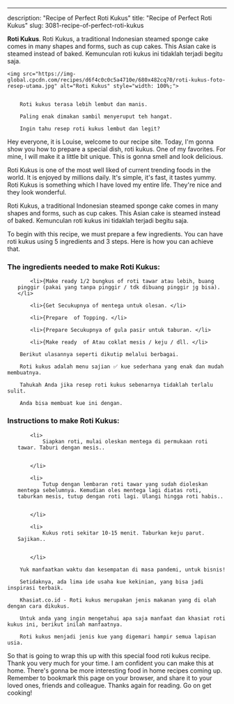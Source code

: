---
description: "Recipe of Perfect Roti Kukus"
title: "Recipe of Perfect Roti Kukus"
slug: 3081-recipe-of-perfect-roti-kukus

<p>
	<strong>Roti Kukus</strong>. 
	Roti Kukus, a traditional Indonesian steamed sponge cake comes in many shapes and forms, such as cup cakes. This Asian cake is steamed instead of baked. Kemunculan roti kukus ini tidaklah terjadi begitu saja.
</p>
<p>
	
	<img src="https://img-global.cpcdn.com/recipes/d6f4c0c0c5a4710e/680x482cq70/roti-kukus-foto-resep-utama.jpg" alt="Roti Kukus" style="width: 100%;">
	
	
		Roti kukus terasa lebih lembut dan manis.
	
		Paling enak dimakan sambil menyeruput teh hangat.
	
		Ingin tahu resep roti kukus lembut dan legit?
	
</p>
<p>
	Hey everyone, it is Louise, welcome to our recipe site. Today, I'm gonna show you how to prepare a special dish, roti kukus. One of my favorites. For mine, I will make it a little bit unique. This is gonna smell and look delicious.
</p>
	
<p>
	Roti Kukus is one of the most well liked of current trending foods in the world. It is enjoyed by millions daily. It's simple, it's fast, it tastes yummy. Roti Kukus is something which I have loved my entire life. They're nice and they look wonderful.
</p>
<p>
	Roti Kukus, a traditional Indonesian steamed sponge cake comes in many shapes and forms, such as cup cakes. This Asian cake is steamed instead of baked. Kemunculan roti kukus ini tidaklah terjadi begitu saja.
</p>

<p>
To begin with this recipe, we must prepare a few ingredients. You can have roti kukus using 5 ingredients and 3 steps. Here is how you can achieve that.
</p>

<h3>The ingredients needed to make Roti Kukus:</h3>

<ol>
	
		<li>{Make ready 1/2 bungkus of roti tawar atau lebih, buang pinggir (pakai yang tanpa pinggir / tdk dibuang pinggir jg bisa). </li>
	
		<li>{Get Secukupnya of mentega untuk olesan. </li>
	
		<li>{Prepare  of Topping. </li>
	
		<li>{Prepare Secukupnya of gula pasir untuk taburan. </li>
	
		<li>{Make ready  of Atau coklat mesis / keju / dll. </li>
	
</ol>
<p>
	
		Berikut ulasannya seperti dikutip melalui berbagai.
	
		Roti kukus adalah menu sajian ✅ kue sederhana yang enak dan mudah membuatnya.
	
		Tahukah Anda jika resep roti kukus sebenarnya tidaklah terlalu sulit.
	
		Anda bisa membuat kue ini dengan.
	
</p>

<h3>Instructions to make Roti Kukus:</h3>

<ol>
	
		<li>
			Siapkan roti, mulai oleskan mentega di permukaan roti tawar. Taburi dengan mesis..
			
			
		</li>
	
		<li>
			Tutup dengan lembaran roti tawar yang sudah dioleskan mentega sebelumnya. Kemudian oles mentega lagi diatas roti, taburkan mesis, tutup dengan roti lagi. Ulangi hingga roti habis..
			
			
		</li>
	
		<li>
			Kukus roti sekitar 10-15 menit. Taburkan keju parut. Sajikan..
			
			
		</li>
	
</ol>

<p>
	
		Yuk manfaatkan waktu dan kesempatan di masa pandemi, untuk bisnis!
	
		Setidaknya, ada lima ide usaha kue kekinian, yang bisa jadi inspirasi terbaik.
	
		Khasiat.co.id - Roti kukus merupakan jenis makanan yang di olah dengan cara dikukus.
	
		Untuk anda yang ingin mengetahui apa saja manfaat dan khasiat roti kukus ini, berikut inilah manfaatnya.
	
		Roti kukus menjadi jenis kue yang digemari hampir semua lapisan usia.
	
</p>

<p>
	So that is going to wrap this up with this special food roti kukus recipe. Thank you very much for your time. I am confident you can make this at home. There's gonna be more interesting food in home recipes coming up. Remember to bookmark this page on your browser, and share it to your loved ones, friends and colleague. Thanks again for reading. Go on get cooking!
</p>
